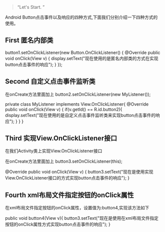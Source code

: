 > “Let's Start. ”

Android Button点击事件以及响应的四种方式,下面我们分别介绍一下四种方式的使用。


## First 匿名内部类

button1.setOnClickListener(new Button.OnClickListener() {
	@Override
	public void onClick(View v) {
		display.setText("现在使用的是匿名内部类的方式在实现button点击事件的响应");
	}
});


## Second 自定义点击事件监听类

在onCreate方法里面加上
button2.setOnClickListener(new MyListener());

private class MyListener implements View.OnClickListener{
	@Override
	public void onClick(View v) {
		if(v.getId() == R.id.button2){
			display.setText("现在使用的是自定义点击事件监听类来实现button点击事件的响应");
		}
	}
}

## Third 实现View.OnClickListener接口

在我们Activity类上实现View.OnClickListener接口

在onCreate方法里面加上
button3.setOnClickListener(this);

@Override
public void onClick(View v) {
	button3.setText("现在是使用实现View.OnClickListener接口的方式实现button点击事件的响应");
}

## Fourth xml布局文件指定按钮的onClick属性

在xml布局文件指定按钮的onClick属性，设置值为:button4,实现该方法如下

public void button4(View v){
	button3.setText("现在是使用在xml布局文件指定按钮的onClick属性方式实现button点击事件的响应");
}
